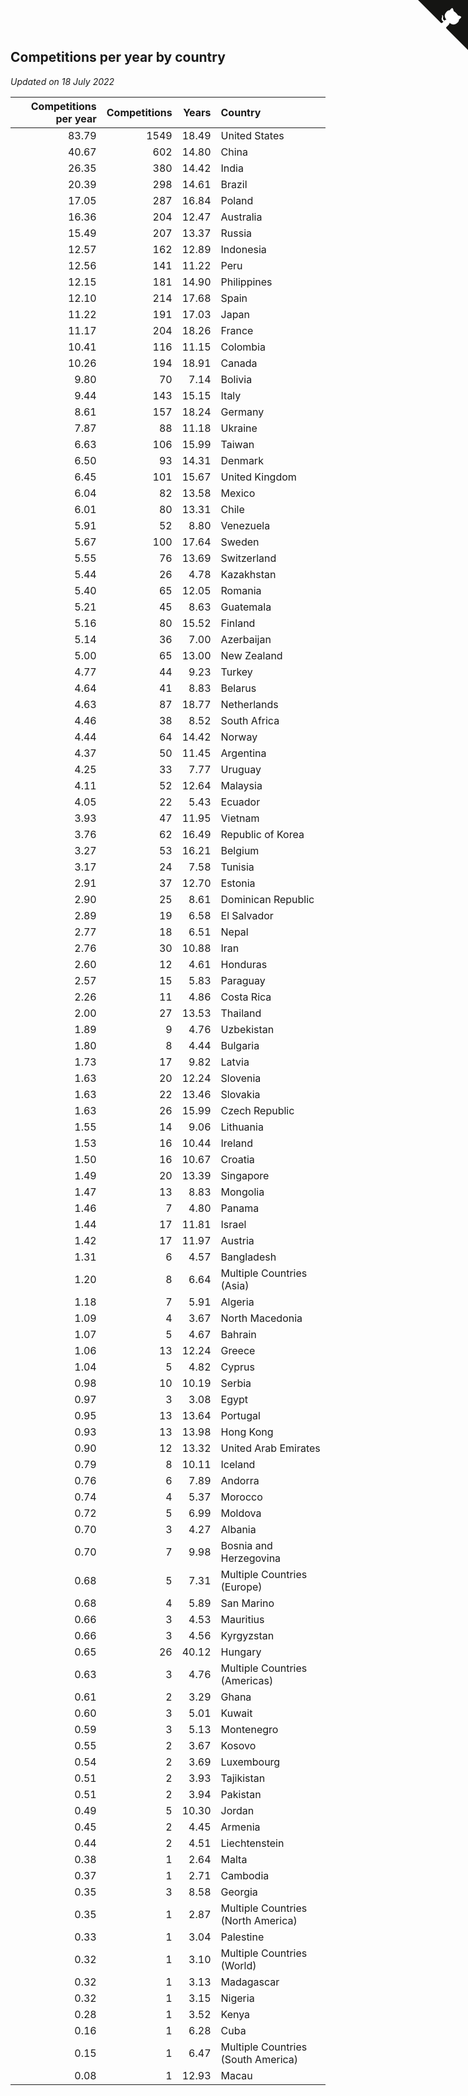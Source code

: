 ## Competitions per year by country

*Updated on 18 July 2022*

| Competitions per year | Competitions | Years | Country |
| ---: | ---: | ---: | :--- |
| 83.79 | 1549 | 18.49 | United States |
| 40.67 | 602 | 14.80 | China |
| 26.35 | 380 | 14.42 | India |
| 20.39 | 298 | 14.61 | Brazil |
| 17.05 | 287 | 16.84 | Poland |
| 16.36 | 204 | 12.47 | Australia |
| 15.49 | 207 | 13.37 | Russia |
| 12.57 | 162 | 12.89 | Indonesia |
| 12.56 | 141 | 11.22 | Peru |
| 12.15 | 181 | 14.90 | Philippines |
| 12.10 | 214 | 17.68 | Spain |
| 11.22 | 191 | 17.03 | Japan |
| 11.17 | 204 | 18.26 | France |
| 10.41 | 116 | 11.15 | Colombia |
| 10.26 | 194 | 18.91 | Canada |
| 9.80 | 70 | 7.14 | Bolivia |
| 9.44 | 143 | 15.15 | Italy |
| 8.61 | 157 | 18.24 | Germany |
| 7.87 | 88 | 11.18 | Ukraine |
| 6.63 | 106 | 15.99 | Taiwan |
| 6.50 | 93 | 14.31 | Denmark |
| 6.45 | 101 | 15.67 | United Kingdom |
| 6.04 | 82 | 13.58 | Mexico |
| 6.01 | 80 | 13.31 | Chile |
| 5.91 | 52 | 8.80 | Venezuela |
| 5.67 | 100 | 17.64 | Sweden |
| 5.55 | 76 | 13.69 | Switzerland |
| 5.44 | 26 | 4.78 | Kazakhstan |
| 5.40 | 65 | 12.05 | Romania |
| 5.21 | 45 | 8.63 | Guatemala |
| 5.16 | 80 | 15.52 | Finland |
| 5.14 | 36 | 7.00 | Azerbaijan |
| 5.00 | 65 | 13.00 | New Zealand |
| 4.77 | 44 | 9.23 | Turkey |
| 4.64 | 41 | 8.83 | Belarus |
| 4.63 | 87 | 18.77 | Netherlands |
| 4.46 | 38 | 8.52 | South Africa |
| 4.44 | 64 | 14.42 | Norway |
| 4.37 | 50 | 11.45 | Argentina |
| 4.25 | 33 | 7.77 | Uruguay |
| 4.11 | 52 | 12.64 | Malaysia |
| 4.05 | 22 | 5.43 | Ecuador |
| 3.93 | 47 | 11.95 | Vietnam |
| 3.76 | 62 | 16.49 | Republic of Korea |
| 3.27 | 53 | 16.21 | Belgium |
| 3.17 | 24 | 7.58 | Tunisia |
| 2.91 | 37 | 12.70 | Estonia |
| 2.90 | 25 | 8.61 | Dominican Republic |
| 2.89 | 19 | 6.58 | El Salvador |
| 2.77 | 18 | 6.51 | Nepal |
| 2.76 | 30 | 10.88 | Iran |
| 2.60 | 12 | 4.61 | Honduras |
| 2.57 | 15 | 5.83 | Paraguay |
| 2.26 | 11 | 4.86 | Costa Rica |
| 2.00 | 27 | 13.53 | Thailand |
| 1.89 | 9 | 4.76 | Uzbekistan |
| 1.80 | 8 | 4.44 | Bulgaria |
| 1.73 | 17 | 9.82 | Latvia |
| 1.63 | 20 | 12.24 | Slovenia |
| 1.63 | 22 | 13.46 | Slovakia |
| 1.63 | 26 | 15.99 | Czech Republic |
| 1.55 | 14 | 9.06 | Lithuania |
| 1.53 | 16 | 10.44 | Ireland |
| 1.50 | 16 | 10.67 | Croatia |
| 1.49 | 20 | 13.39 | Singapore |
| 1.47 | 13 | 8.83 | Mongolia |
| 1.46 | 7 | 4.80 | Panama |
| 1.44 | 17 | 11.81 | Israel |
| 1.42 | 17 | 11.97 | Austria |
| 1.31 | 6 | 4.57 | Bangladesh |
| 1.20 | 8 | 6.64 | Multiple Countries (Asia) |
| 1.18 | 7 | 5.91 | Algeria |
| 1.09 | 4 | 3.67 | North Macedonia |
| 1.07 | 5 | 4.67 | Bahrain |
| 1.06 | 13 | 12.24 | Greece |
| 1.04 | 5 | 4.82 | Cyprus |
| 0.98 | 10 | 10.19 | Serbia |
| 0.97 | 3 | 3.08 | Egypt |
| 0.95 | 13 | 13.64 | Portugal |
| 0.93 | 13 | 13.98 | Hong Kong |
| 0.90 | 12 | 13.32 | United Arab Emirates |
| 0.79 | 8 | 10.11 | Iceland |
| 0.76 | 6 | 7.89 | Andorra |
| 0.74 | 4 | 5.37 | Morocco |
| 0.72 | 5 | 6.99 | Moldova |
| 0.70 | 3 | 4.27 | Albania |
| 0.70 | 7 | 9.98 | Bosnia and Herzegovina |
| 0.68 | 5 | 7.31 | Multiple Countries (Europe) |
| 0.68 | 4 | 5.89 | San Marino |
| 0.66 | 3 | 4.53 | Mauritius |
| 0.66 | 3 | 4.56 | Kyrgyzstan |
| 0.65 | 26 | 40.12 | Hungary |
| 0.63 | 3 | 4.76 | Multiple Countries (Americas) |
| 0.61 | 2 | 3.29 | Ghana |
| 0.60 | 3 | 5.01 | Kuwait |
| 0.59 | 3 | 5.13 | Montenegro |
| 0.55 | 2 | 3.67 | Kosovo |
| 0.54 | 2 | 3.69 | Luxembourg |
| 0.51 | 2 | 3.93 | Tajikistan |
| 0.51 | 2 | 3.94 | Pakistan |
| 0.49 | 5 | 10.30 | Jordan |
| 0.45 | 2 | 4.45 | Armenia |
| 0.44 | 2 | 4.51 | Liechtenstein |
| 0.38 | 1 | 2.64 | Malta |
| 0.37 | 1 | 2.71 | Cambodia |
| 0.35 | 3 | 8.58 | Georgia |
| 0.35 | 1 | 2.87 | Multiple Countries (North America) |
| 0.33 | 1 | 3.04 | Palestine |
| 0.32 | 1 | 3.10 | Multiple Countries (World) |
| 0.32 | 1 | 3.13 | Madagascar |
| 0.32 | 1 | 3.15 | Nigeria |
| 0.28 | 1 | 3.52 | Kenya |
| 0.16 | 1 | 6.28 | Cuba |
| 0.15 | 1 | 6.47 | Multiple Countries (South America) |
| 0.08 | 1 | 12.93 | Macau |


<a href="https://github.com/JustinTimeCuber/wca_statistics" class="github-corner" aria-label="View source on Github"><svg width="80" height="80" viewBox="0 0 250 250" style="fill:#151513; color:#fff; position: absolute; top: 0; border: 0; right: 0;" aria-hidden="true"><path d="M0,0 L115,115 L130,115 L142,142 L250,250 L250,0 Z"></path><path d="M128.3,109.0 C113.8,99.7 119.0,89.6 119.0,89.6 C122.0,82.7 120.5,78.6 120.5,78.6 C119.2,72.0 123.4,76.3 123.4,76.3 C127.3,80.9 125.5,87.3 125.5,87.3 C122.9,97.6 130.6,101.9 134.4,103.2" fill="currentColor" style="transform-origin: 130px 106px;" class="octo-arm"></path><path d="M115.0,115.0 C114.9,115.1 118.7,116.5 119.8,115.4 L133.7,101.6 C136.9,99.2 139.9,98.4 142.2,98.6 C133.8,88.0 127.5,74.4 143.8,58.0 C148.5,53.4 154.0,51.2 159.7,51.0 C160.3,49.4 163.2,43.6 171.4,40.1 C171.4,40.1 176.1,42.5 178.8,56.2 C183.1,58.6 187.2,61.8 190.9,65.4 C194.5,69.0 197.7,73.2 200.1,77.6 C213.8,80.2 216.3,84.9 216.3,84.9 C212.7,93.1 206.9,96.0 205.4,96.6 C205.1,102.4 203.0,107.8 198.3,112.5 C181.9,128.9 168.3,122.5 157.7,114.1 C157.9,116.9 156.7,120.9 152.7,124.9 L141.0,136.5 C139.8,137.7 141.6,141.9 141.8,141.8 Z" fill="currentColor" class="octo-body"></path></svg></a><style>.github-corner:hover .octo-arm{animation:octocat-wave 560ms ease-in-out}@keyframes octocat-wave{0%,100%{transform:rotate(0)}20%,60%{transform:rotate(-25deg)}40%,80%{transform:rotate(10deg)}}@media (max-width:500px){.github-corner:hover .octo-arm{animation:none}.github-corner .octo-arm{animation:octocat-wave 560ms ease-in-out}}</style>

